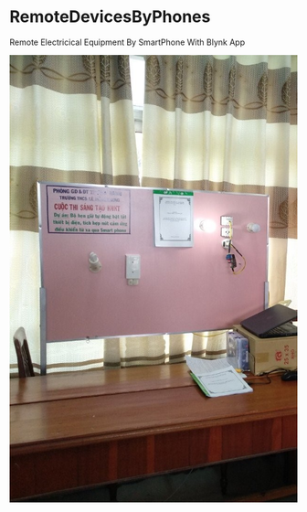 # RemoteDevicesByPhones
Remote Electricical Equipment By SmartPhone With Blynk App

![Khoa Hoc Ky Thuat](images/khkt.jpg)
